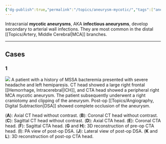 ```yaml
---
{"dg-publish":true,"permalink":"/topics/aneurysm-mycotic/","tags":["aneurysm"],"created":"2023-12-23T14:19:50.000-08:00","updated":"2023-12-24T11:21:23.293-08:00"}
---
```



Intracranial **mycotic aneurysms**, AKA **infectious aneurysms**, develop secondary to arterial wall infections. They are most common in the distal [[Topics/Artery, Middle Cerebral\|MCA]] branches.

---

## Cases

### 1

![](https://i.imgur.com/Yc9ElJG.jpg)
A patient with a history of MSSA bacteremia presented with severe headache and left hemiparesis. CT head showed a large right frontal [[Hemorrhage, Intracerebral\|ICH]], and CTA head showed a peripheral right MCA mycotic aneurysm. The patient subsequently underwent a right craniotomy and clipping of the aneurysm. Post-op [[Topics/Angiography, Digital Subtraction\|DSA]] showed complete occlusion of the aneurysm.

(**A**): Axial CT head without contrast.
(**B**): Coronal CT head without contrast.
(**C**): Sagittal CT head without contrast.
(**D**): Axial CTA head.
(**E**): Coronal CTA head.
(**F**): Sagittal CTA head.
(**G** and **H**): 3D reconstruction of pre-op CTA head.
(**I**): PA view of post-op DSA.
(**J**): Lateral view of post-op DSA.
(**K** and **L**): 3D reconstruction of post-op CTA head.
